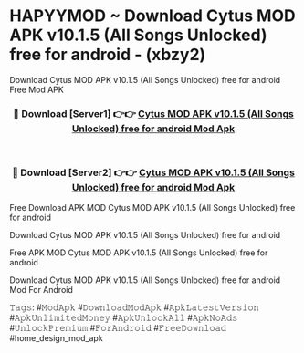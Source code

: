 # HAPYYMOD ~ Download Cytus MOD APK v10.1.5 (All Songs Unlocked) free for android - (xbzy2)
Download Cytus MOD APK v10.1.5 (All Songs Unlocked) free for android Free Mod APK

<div align="center">
<h3>🔴 Download [Server1] 👉👉 <a href="https://apk-comot.site?title=Cytus_MOD_APK_v10.1.5_(All_Songs_Unlocked)_free_for_android">Cytus MOD APK v10.1.5 (All Songs Unlocked) free for android Mod Apk</a></h3><br>

<h3>🔴 Download [Server2] 👉👉 <a href="https://apk-comot.site?title=Cytus_MOD_APK_v10.1.5_(All_Songs_Unlocked)_free_for_android">Cytus MOD APK v10.1.5 (All Songs Unlocked) free for android Mod Apk</a></h3>
</div>


Free Download APK MOD Cytus MOD APK v10.1.5 (All Songs Unlocked) free for android

Download Cytus MOD APK v10.1.5 (All Songs Unlocked) free for android 

Free APK MOD Cytus MOD APK v10.1.5 (All Songs Unlocked) free for android 

Download Cytus MOD APK v10.1.5 (All Songs Unlocked) free for android Mod For Android

𝚃𝚊𝚐𝚜: #𝙼𝚘𝚍𝙰𝚙𝚔 #𝙳𝚘𝚠𝚗𝚕𝚘𝚊𝚍𝙼𝚘𝚍𝙰𝚙𝚔 #𝙰𝚙𝚔𝙻𝚊𝚝𝚎𝚜𝚝𝚅𝚎𝚛𝚜𝚒𝚘𝚗 #𝙰𝚙𝚔𝚄𝚗𝚕𝚒𝚖𝚒𝚝𝚎𝚍𝙼𝚘𝚗𝚎𝚢 #𝙰𝚙𝚔𝚄𝚗𝚕𝚘𝚌𝚔𝙰𝚕𝚕 #𝙰𝚙𝚔𝙽𝚘𝙰𝚍𝚜 #𝚄𝚗𝚕𝚘𝚌𝚔𝙿𝚛𝚎𝚖𝚒𝚞𝚖 #𝙵𝚘𝚛𝙰𝚗𝚍𝚛𝚘𝚒𝚍 #𝙵𝚛𝚎𝚎𝙳𝚘𝚠𝚗𝚕𝚘𝚊𝚍 #home_design_mod_apk